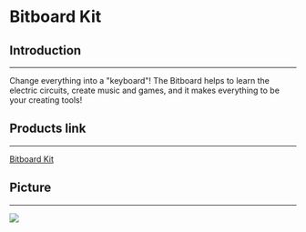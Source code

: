 ﻿---
sidebar_position: 5
sidebar_label: BITBOARD Kit
---

# Bitboard Kit

## Introduction
---

Change everything into a "keyboard"! The Bitboard helps to learn the electric circuits, create music and games, and it makes everything to be your creating tools!

## Products link
---

[ Bitboard Kit](https://shop.elecfreaks.com/products/elecfreaks-bitboard-kit?_pos=1&_sid=6f2c1bffb&_ss=r)

## Picture
---

![](https://wiki-media-ef.oss-cn-hongkong.aliyuncs.com//images/Bitboard_Kit_01.png)

